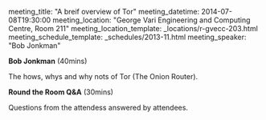 meeting_title: "A breif overview of Tor"
meeting_datetime: 2014-07-08T19:30:00
meeting_location: "George Vari Engineering and Computing Centre, Room 211"
meeting_location_template: _locations/r-gvecc-203.html
meeting_schedule_template: _schedules/2013-11.html
meeting_speaker: "Bob Jonkman"

**Bob Jonkman** (40mins)

The hows, whys and why nots of Tor (The Onion Router).

**Round the Room Q&A** (30mins)

Questions from the attendess answered by attendees.
